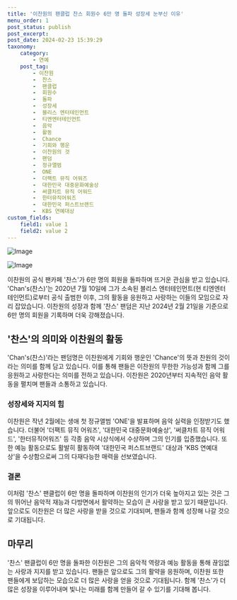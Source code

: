 ```yaml
---
title: '이찬원의 팬클럽 찬스 회원수 6만 명 돌파 성장세 눈부신 이유'
menu_order: 1
post_status: publish
post_excerpt: 
post_date: 2024-02-23 15:39:29
taxonomy:
    category:
        - 연예
    post_tag:
        - 이찬원
        -  찬스
        -  팬클럽
        -  회원수
        -  돌파
        -  성장세
        -  블리스 엔터테인먼트
        -  티엔엔터테인먼트
        -  음악
        -  활동
        -  Chance
        -  기회와 행운
        -  이찬원의 것
        -  팬덤
        -  정규앨범
        -  ONE
        -  더팩트 뮤직 어워즈
        -  대한민국 대중문화예술상
        -  써클차트 뮤직 어워드
        -  한터뮤직어워즈
        -  대한민국 퍼스트브랜드
        -  KBS 연예대상
custom_fields:
    field1: value 1
    field2: value 2
---
```


![Image](https://ssl.pstatic.net/mimgnews/image/311/2024/02/23/0001694830_001_20240223070116542.jpg?type=w540)

![Image](https://mimgnews.pstatic.net/image/311/2024/02/23/0001694830_002_20240223070116585.jpg?type=w540)

이찬원의 공식 팬카페 '찬스'가 6만 명의 회원을 돌파하며 뜨거운 관심을 받고 있습니다. 'Chan's(찬스)'는 2020년 7월 10일에 그가 소속된 블리스 엔터테인먼트(현 티엔엔터테인먼트)로부터 공식 출범한 이후, 그의 활동을 응원하고 사랑하는 이들의 모임으로 자리 잡았습니다. 이찬원의 성장과 함께 '찬스' 팬덤은 지난 2024년 2월 21일을 기준으로 6만 명의 회원을 기록하며 더욱 강해졌습니다.
## '찬스'의 의미와 이찬원의 활동
'Chan's(찬스)'라는 팬덤명은 이찬원에게 기회와 행운인 'Chance'의 뜻과 찬원의 것이라는 의미를 함께 담고 있습니다. 이를 통해 팬들은 이찬원의 무한한 가능성과 함께 그를 응원하고 사랑한다는 의미를 전하고 있습니다. 이찬원은 2020년부터 지속적인 음악 활동을 펼치며 팬들과 소통하고 있습니다.
### 성장세와 지지의 힘
이찬원은 작년 2월에는 생애 첫 정규앨범 'ONE'을 발표하며 음악 실력을 인정받기도 했습니다. 더불어 '더팩트 뮤직 어워즈', '대한민국 대중문화예술상', '써클차트 뮤직 어워드', '한터뮤직어워즈' 등 각종 음악 시상식에서 수상하며 그의 인기를 입증했습니다. 또한 예능 활동으로도 활발히 활동하여 '대한민국 퍼스트브랜드' 대상과 'KBS 연예대상'을 수상함으로써 그의 다재다능한 매력을 선보였습니다.
### 결론
이처럼 '찬스' 팬클럽이 6만 명을 돌파하며 이찬원의 인기가 더욱 높아지고 있는 것은 그의 뛰어난 음악적 재능과 다방면에서 활약하는 모습이 큰 사랑을 받고 있기 때문입니다. 앞으로도 이찬원은 더 많은 사랑을 받을 것으로 기대되며, 팬들과 함께 성장해 나갈 것으로 기대됩니다.
## 마무리
'찬스' 팬클럽이 6만 명을 돌파한 이찬원은 그의 음악적 역량과 예능 활동을 통해 끊임없는 사랑과 지지를 받고 있습니다. 팬들은 앞으로도 그의 활약을 응원하며, 이찬원 또한 팬들에게 보답하는 모습으로 더 많은 사랑을 얻을 것으로 기대됩니다. 함께 '찬스'가 더 많은 성장을 이루어내며 빛나는 미래를 함께 만들어 갈 수 있기를 기대해 봅니다.
